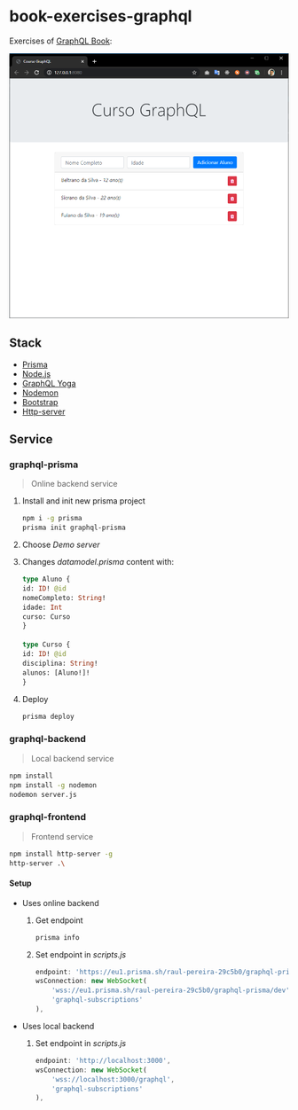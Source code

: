 # book-exercises-graphql

Exercises of [GraphQL Book](https://www.casadocodigo.com.br/products/livro-graphql):

![graphql-book](graphql-book.png)

## Stack

- [Prisma](https://www.prisma.io/)
- [Node.js](https://nodejs.org)
- [GraphQL Yoga](https://github.com/prisma-labs/graphql-yoga)
- [Nodemon](https://nodemon.io/)
- [Bootstrap](https://getbootstrap.com/)
- [Http-server](https://github.com/http-party/http-server)

## Service

### graphql-prisma

> Online backend service

1. Install and init new prisma project

    ```bash
    npm i -g prisma
    prisma init graphql-prisma
    ```

2. Choose _Demo server_
3. Changes _datamodel.prisma_ content with:

    ```graphql
    type Aluno {
    id: ID! @id
    nomeCompleto: String!
    idade: Int
    curso: Curso
    }

    type Curso {
    id: ID! @id
    disciplina: String!
    alunos: [Aluno!]!
    }
    ```

4. Deploy

    ```bash
    prisma deploy
    ```

### graphql-backend

> Local backend service

```bash
npm install
npm install -g nodemon
nodemon server.js
```

### graphql-frontend

> Frontend service

```bash
npm install http-server -g
http-server .\
```

#### Setup

- Uses online backend

  1. Get endpoint

      ```bash
      prisma info
      ```

  2. Set endpoint in _scripts.js_

      ```javascript
      endpoint: 'https://eu1.prisma.sh/raul-pereira-29c5b0/graphql-prisma/dev',
      wsConnection: new WebSocket(
          'wss://eu1.prisma.sh/raul-pereira-29c5b0/graphql-prisma/dev',
          'graphql-subscriptions'
      ),
      ```

- Uses local backend

  1. Set endpoint in _scripts.js_

      ```javascript
      endpoint: 'http://localhost:3000',
      wsConnection: new WebSocket(
          'wss://localhost:3000/graphql',
          'graphql-subscriptions'
      ),
      ```
